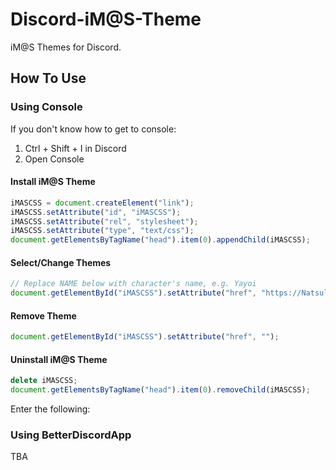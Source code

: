 # Discord-iM@S-Theme
iM@S Themes for Discord.

## How To Use

### Using Console
If you don't know how to get to console:
1. Ctrl + Shift + I in Discord
2. Open Console

#### Install iM@S Theme
```javascript
iMASCSS = document.createElement("link");
iMASCSS.setAttribute("id", "iMASCSS");
iMASCSS.setAttribute("rel", "stylesheet");
iMASCSS.setAttribute("type", "text/css");
document.getElementsByTagName("head").item(0).appendChild(iMASCSS);
```
#### Select/Change Themes
```javascript
// Replace NAME below with character's name, e.g. Yayoi
document.getElementById("iMASCSS").setAttribute("href", "https://Natsulus.github.io/Discord-iM-S-Theme/NAME%20Theme.css");
```
#### Remove Theme
```javascript
document.getElementById("iMASCSS").setAttribute("href", "");
```
#### Uninstall iM@S Theme
```javascript
delete iMASCSS;
document.getElementsByTagName("head").item(0).removeChild(iMASCSS);
```
Enter the following:
### Using BetterDiscordApp
TBA
